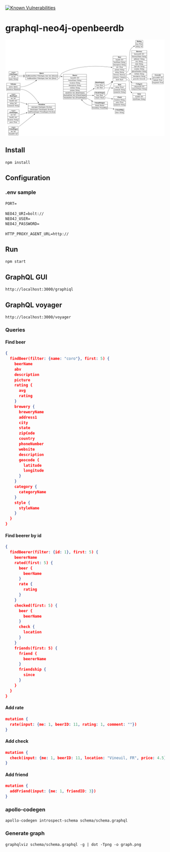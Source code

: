 [![Known Vulnerabilities](https://snyk.io/test/github/aicfr/graphql-neo4j-openbeerdb/badge.svg?targetFile=package.json)](https://snyk.io/test/github/aicfr/graphql-neo4j-openbeerdb?targetFile=package.json)

# graphql-neo4j-openbeerdb

![graph](graph.png "GraphQL schema")

## Install

```
npm install
```

## Configuration
### .env sample

```
PORT=

NEO4J_URI=bolt://
NEO4J_USER=
NEO4J_PASSWORD=

HTTP_PROXY_AGENT_URL=http://
```

## Run

```
npm start
```

## GraphQL GUI

```
http://localhost:3000/graphiql
```

## GraphQL voyager

```
http://localhost:3000/voyager
```

### Queries
#### Find beer

```json
{
  findBeer(filter: {name: "coro"}, first: 5) {
    beerName
    abv
    description
    picture
    rating {
      avg
      rating
    }
    brewery {
      breweryName
      address1
      city
      state
      zipCode
      country
      phoneNumber
      website
      description
      geocode {
        latitude
        longitude
      }
    }
    category {
      categoryName
    }
    style {
      styleName
    }
  }
}
```

#### Find beerer by id

```json
{
  findBeerer(filter: {id: 1}, first: 5) {
    beererName
    rated(first: 5) {
      beer {
        beerName
      }
      rate {
        rating
      }
    }
    checked(first: 5) {
      beer {
        beerName
      }
      check {
        location
      }
    }
    friends(first: 5) {
      friend {
        beererName
      }
      friendship {
        since
      }
    }
  }
}
```

#### Add rate

```json
mutation {
  rate(input: {me: 1, beerID: 11, rating: 1, comment: ""})
}
```

#### Add check

```json
mutation {
  check(input: {me: 1, beerID: 11, location: "Vineuil, FR", price: 4.5})
}
```

#### Add friend

```json
mutation {
  addFriend(input: {me: 1, friendID: 3})
}
```

### apollo-codegen

```
apollo-codegen introspect-schema schema/schema.graphql
```

### Generate graph

```
graphqlviz schema/schema.graphql -g | dot -Tpng -o graph.png
```